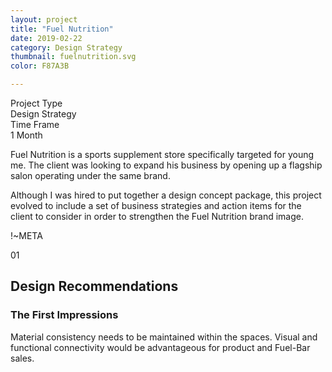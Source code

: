 ```yaml
---
layout: project
title: "Fuel Nutrition"
date: 2019-02-22
category: Design Strategy
thumbnail: fuelnutrition.svg
color: F87A3B

---
```


<div class="project-metadata grid-x">
  <div class="metadata-object cell small-8 grid-x">
    <div class="metadata-title cell small-6">
      Project Type
    </div>
    <div class="metadata-value cell small-6">
      Design Strategy
    </div>
  </div>
  <div class="metadata-object cell small-8 grid-x">
    <div class="metadata-title cell small-6">
      Time Frame
    </div>
    <div class="metadata-value cell small-6">
      1 Month
    </div>
  </div>
</div>

<div class="project-intro">
  <p>Fuel Nutrition is a sports supplement store specifically targeted for young me. The client was looking to expand his business by opening up a flagship salon operating under the same brand.</p>
  <p>Although I was hired to put together a design concept package, this project evolved to include a set of business strategies and  action items for the client to consider in order to strengthen the Fuel Nutrition brand image.</p>
</div>

!~META

<div class="grid-x">
  <div class="section-header">
    <span class="section-number">01</span>
    <h2>Design Recommendations</h2>
  </div>
</div>

<div class="grid-x">
  <div class="cell small-6">
    <h3>The First Impressions</h3>
    <p>Material consistency needs to be maintained within the spaces. Visual and functional connectivity would be advantageous for product and Fuel-Bar sales.</p>
  </div>
  <div class="cell small-6">
    <img src="" alt="">
  </div>
</div>